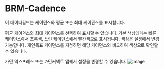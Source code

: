 # BRM-Cadence

이 데이터필드는 케이던스와 평균 또는 최대 케이던스를 표시합니다.

평균 케이던스와 최대 케이던스를 선택하여 표시할 수 있습니다.
기본 색상테마는 빠른 케이던스에서 초록색, 느린 케이던스에서 빨간색으로 표시됩니다.
색상은 설정에서 변경 가능합니다.
개인목표 케이던스를 지정하면 해당 케이던스와 비교하여 색상으로 확인할 수 있습니다.

가민 익스프레스 또는 가민커넥트 앱에서 설정을 변경할 수 있습니다.
![image](https://user-images.githubusercontent.com/116134685/210205136-2987de2a-bed7-4cff-a264-d30380ae0eab.png)
